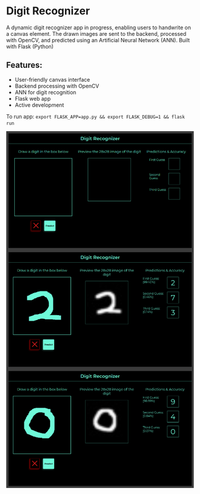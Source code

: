 # Digit Recognizer

A dynamic digit recognizer app in progress, enabling users to handwrite on a canvas element. The drawn images are sent to the backend, processed with OpenCV, and predicted using an Artificial Neural Network (ANN). Built with Flask (Python)

## Features:

- User-friendly canvas interface
- Backend processing with OpenCV
- ANN for digit recognition
- Flask web app
- Active development

To run app: `export FLASK_APP=app.py && export FLASK_DEBUG=1 && flask run`

<img align='center' alt='web app ui' width='' src='./static/images/empty.png'>
<img align='center' alt='web app ui with correct prediction' width='' src='./static/images/correct_pred.png'>
<img align='center' alt='web app ui with wrong prediction' width='' src='./static/images/wrong_pred.png'>
